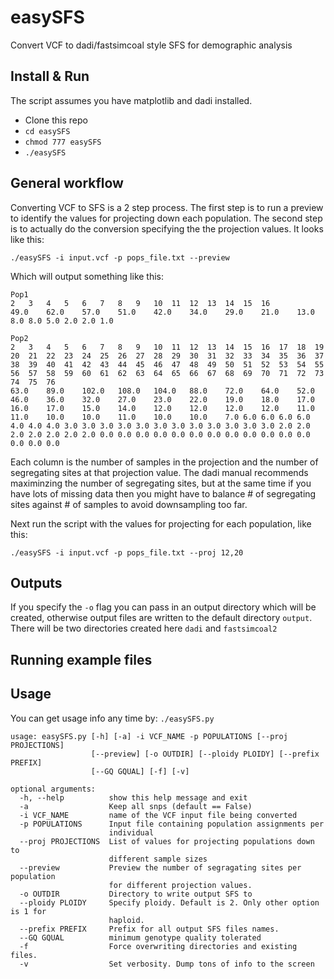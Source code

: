 # easySFS
Convert VCF to dadi/fastsimcoal style SFS for demographic analysis

## Install & Run
The script assumes you have matplotlib and dadi installed.
* Clone this repo
* `cd easySFS`
* `chmod 777 easySFS`
* `./easySFS`

## General workflow
Converting VCF to SFS is a 2 step process. The first step is to run a preview to identify the values for projecting down each population. The second step is to actually do the conversion specifying the the projection values. It looks like this:

`./easySFS -i input.vcf -p pops_file.txt --preview`

Which will output something like this:
```
Pop1
2   3   4   5   6   7   8   9   10  11  12  13  14  15  16  
49.0    62.0    57.0    51.0    42.0    34.0    29.0    21.0    13.0    8.0 8.0 5.0 2.0 2.0 1.0 

Pop2
2   3   4   5   6   7   8   9   10  11  12  13  14  15  16  17  18  19  20  21  22  23  24  25  26  27  28  29  30  31  32  33  34  35  36  37  38  39  40  41  42  43  44  45  46  47  48  49  50  51  52  53  54  55  56  57  58  59  60  61  62  63  64  65  66  67  68  69  70  71  72  73  74  75  76  
63.0    89.0    102.0   108.0   104.0   88.0    72.0    64.0    52.0    46.0    36.0    32.0    27.0    23.0    22.0    19.0    18.0    17.0    16.0    17.0    15.0    14.0    12.0    12.0    12.0    12.0    11.0    11.0    10.0    10.0    11.0    10.0    10.0    7.0 6.0 6.0 6.0 6.0 4.0 4.0 4.0 3.0 3.0 3.0 3.0 3.0 3.0 3.0 3.0 3.0 3.0 3.0 3.0 2.0 2.0 2.0 2.0 2.0 2.0 2.0 0.0 0.0 0.0 0.0 0.0 0.0 0.0 0.0 0.0 0.0 0.0 0.0 0.0 0.0 0.0
```
Each column is the number of samples in the projection and the number of segregating sites at that projection value.
The dadi manual recommends maximinzing the number of segregating sites, but at the same time if you have lots of missing data then you might have to balance # of segregating sites against # of samples to avoid downsampling too far.

Next run the script with the values for projecting for each population, like this:

`./easySFS -i input.vcf -p pops_file.txt --proj 12,20`

## Outputs
If you specify the `-o` flag you can pass in an output directory which will be created, otherwise output files are written to the default directory `output`. There will be two directories created here `dadi` and `fastsimcoal2`

## Running example files




## Usage
You can get usage info any time by: `./easySFS.py`
```
usage: easySFS.py [-h] [-a] -i VCF_NAME -p POPULATIONS [--proj PROJECTIONS]
                  [--preview] [-o OUTDIR] [--ploidy PLOIDY] [--prefix PREFIX]
                  [--GQ GQUAL] [-f] [-v]

optional arguments:
  -h, --help          show this help message and exit
  -a                  Keep all snps (default == False)
  -i VCF_NAME         name of the VCF input file being converted
  -p POPULATIONS      Input file containing population assignments per
                      individual
  --proj PROJECTIONS  List of values for projecting populations down to
                      different sample sizes
  --preview           Preview the number of segragating sites per population
                      for different projection values.
  -o OUTDIR           Directory to write output SFS to
  --ploidy PLOIDY     Specify ploidy. Default is 2. Only other option is 1 for
                      haploid.
  --prefix PREFIX     Prefix for all output SFS files names.
  --GQ GQUAL          minimum genotype quality tolerated
  -f                  Force overwriting directories and existing files.
  -v                  Set verbosity. Dump tons of info to the screen
```
